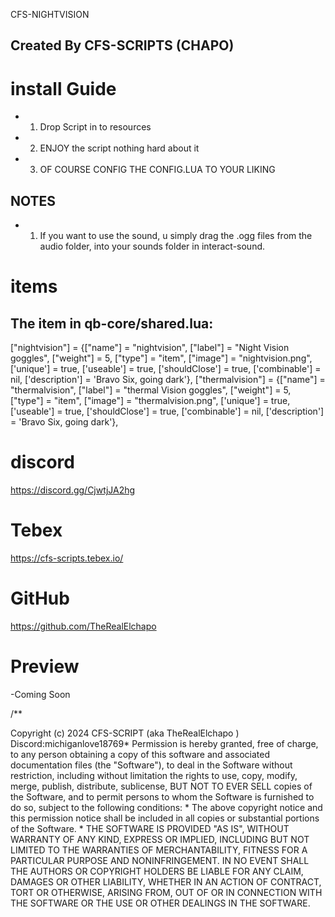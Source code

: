 CFS-NIGHTVISION

## Created By CFS-SCRIPTS (CHAPO)

# install Guide

- 1. Drop Script in to resources
- 2. ENJOY the script nothing hard about it 
- 3. OF COURSE CONFIG THE CONFIG.LUA TO YOUR LIKING

## NOTES
- 1. If you want to use the sound, u simply drag the .ogg files from the audio folder, into your sounds folder in interact-sound.

# items
## The item in qb-core/shared.lua:

["nightvision"]                  = {["name"] = "nightvision",                   ["label"] = "Night Vision goggles",     ["weight"] = 5,         ["type"] = "item",      ["image"] = "nightvision.png",          ['unique'] = true,   	['useable'] = true, 	['shouldClose'] = true,    ['combinable'] = nil,   ['description'] = 'Bravo Six, going dark'},
["thermalvision"]                  = {["name"] = "thermalvision",                   ["label"] = "thermal Vision goggles",     ["weight"] = 5,         ["type"] = "item",      ["image"] = "thermalvision.png",          ['unique'] = true,   	['useable'] = true, 	['shouldClose'] = true,    ['combinable'] = nil,   ['description'] = 'Bravo Six, going dark'},

# discord
https://discord.gg/CjwtjJA2hg

# Tebex
https://cfs-scripts.tebex.io/

# GitHub
https://github.com/TheRealElchapo

# Preview
-Coming Soon

/**
 
Copyright (c) 2024 CFS-SCRIPT (aka TheRealElchapo ) Discord:michiganlove18769*
Permission is hereby granted, free of charge, to any person obtaining a copy
of this software and associated documentation files (the "Software"), to deal
in the Software without restriction, including without limitation the rights
to use, copy, modify, merge, publish, distribute, sublicense, BUT NOT TO EVER SELL
copies of the Software, and to permit persons to whom the Software is
furnished to do so, subject to the following conditions:
*
The above copyright notice and this permission notice shall be included in all
copies or substantial portions of the Software.
*
THE SOFTWARE IS PROVIDED "AS IS", WITHOUT WARRANTY OF ANY KIND, EXPRESS OR
IMPLIED, INCLUDING BUT NOT LIMITED TO THE WARRANTIES OF MERCHANTABILITY,
FITNESS FOR A PARTICULAR PURPOSE AND NONINFRINGEMENT. IN NO EVENT SHALL THE
AUTHORS OR COPYRIGHT HOLDERS BE LIABLE FOR ANY CLAIM, DAMAGES OR OTHER
LIABILITY, WHETHER IN AN ACTION OF CONTRACT, TORT OR OTHERWISE, ARISING FROM,
OUT OF OR IN CONNECTION WITH THE SOFTWARE OR THE USE OR OTHER DEALINGS IN THE
SOFTWARE.
